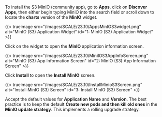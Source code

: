 &NewLine;

To install the S3 MinIO (community app), go to **Apps**, click on **Discover Apps**, then either begin typing MinIO into the search field or scroll down to locate the **charts** version of the **MinIO** widget.

{{< trueimage src="/images/SCALE/23.10/AppsMinIOS3widget.png" alt="MinIO (S3) Application Widget" id="1: MinIO (S3) Application Widget" >}}

Click on the widget to open the **MinIO** application information screen.

{{< trueimage src="/images/SCALE/23.10/MiniIOS3AppInfoScreen.png" alt="MinIO (S3) App Information Screen" id="2: MinIO (S3) App Information Screen" >}}

Click **Install** to open the **Install MinIO** screen.

{{< trueimage src="/images/SCALE/23.10/InstallMinioS3Screen.png" alt="Install MinIO (S3) Screen" id="3: Install MinIO (S3) Screen" >}}

Accept the default values for **Application Name** and **Version**. 
The best practice is to keep the default **Create new pods and then kill old ones** in the **MinIO update strategy**. This implements a rolling upgrade strategy.
